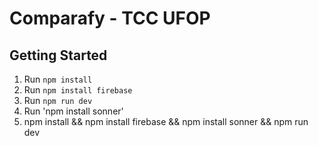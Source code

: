 # Comparafy - TCC UFOP

## Getting Started

1. Run `npm install`
2. Run `npm install firebase`
3. Run `npm run dev`
4. Run 'npm install sonner'
5. npm install && npm install firebase && npm install sonner && npm run dev



